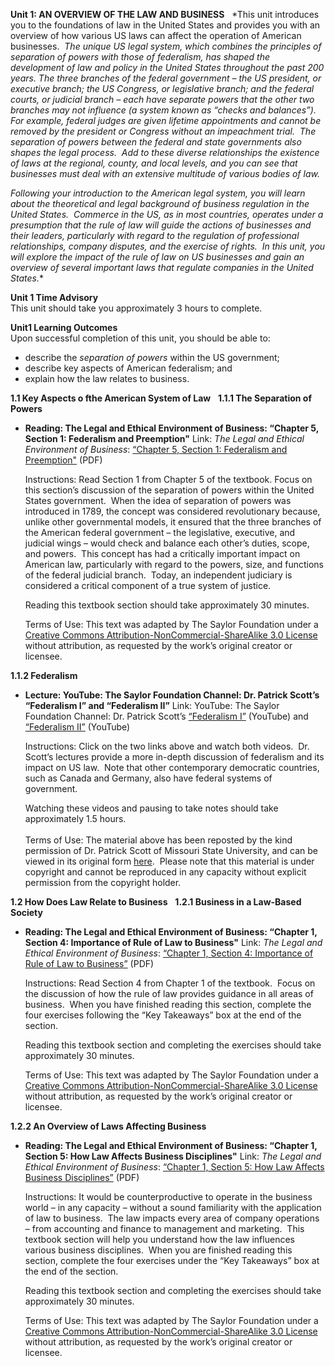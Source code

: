 **Unit 1: AN OVERVIEW OF THE LAW AND BUSINESS** <span id="1"></span> 
*This unit introduces you to the foundations of law in the United States
and provides you with an overview of how various US laws can affect the
operation of American businesses.  *The unique US legal system, which
combines the principles of separation of powers with those of
federalism, has shaped the development of law and policy in the United
States throughout the past 200 years. The three branches of the federal
government – the US president, or executive branch; the US Congress, or
legislative branch; and the federal courts, or judicial branch – each
have separate powers that the other two branches may not influence (a
system known as “checks and balances”).  For example, federal judges are
given lifetime appointments and cannot be removed by the president or
Congress without an impeachment trial.  The separation of powers between
the federal and state governments also shapes the legal process.  Add to
these diverse relationships the existence of laws at the regional,
county, and local levels, and you can see that businesses must deal with
an extensive multitude of various bodies of law.*  
  
 *Following your introduction to the American legal system, you will
learn about the theoretical and legal background of business regulation
in the United States.  Commerce in the US, as in most countries,
operates under a presumption that the rule of law will guide the actions
of businesses and their leaders, particularly with regard to the
regulation of professional relationships, company disputes, and the
exercise of rights.  In this unit, you will explore the impact of the
rule of law on US businesses and gain an overview of several important
laws that regulate companies in the United States.**

**Unit 1 Time Advisory**  
This unit should take you approximately 3 hours to complete.

**Unit1 Learning Outcomes**  
Upon successful completion of this unit, you should be able to:  
-   describe the *separation of powers* within the US government;
-   describe key aspects of American federalism; and
-   explain how the law relates to business.

**1.1 Key Aspects o fthe American System of Law** <span
id="1.1"></span> 
**1.1.1 The Separation of Powers** <span id="1.1.1"></span> 
-   **Reading: The Legal and Ethical Environment of Business: “Chapter
    5, Section 1: Federalism and Preemption"**
    Link: *The Legal and Ethical Environment of Business*: [“Chapter 5,
    Section 1: Federalism and
    Preemption"](https://resources.saylor.org/archived/wp-content/uploads/2013/06/Legal-Ethical-Environment-Ch5.pdf)
    (PDF)  
      
     Instructions: Read Section 1 from Chapter 5 of the textbook. Focus
    on this section’s discussion of the separation of powers within the
    United States government.  When the idea of separation of powers was
    introduced in 1789, the concept was considered revolutionary
    because, unlike other governmental models, it ensured that the three
    branches of the American federal government – the legislative,
    executive, and judicial wings – would check and balance each other’s
    duties, scope, and powers.  This concept has had a critically
    important impact on American law, particularly with regard to the
    powers, size, and functions of the federal judicial branch.  Today,
    an independent judiciary is considered a critical component of a
    true system of justice.  
      
     Reading this textbook section should take approximately 30
    minutes.  
      
     Terms of Use: This text was adapted by The Saylor Foundation under
    a [Creative Commons Attribution-NonCommercial-ShareAlike 3.0
    License](http://creativecommons.org/licenses/by-nc-sa/3.0/) without
    attribution, as requested by the work’s original creator or
    licensee.

**1.1.2 Federalism** <span id="1.1.2"></span> 
-   **Lecture: YouTube: The Saylor Foundation Channel: Dr. Patrick
    Scott’s “Federalism I” and “Federalism II”**
    Link: YouTube: The Saylor Foundation Channel: Dr. Patrick Scott’s
    [“Federalism
    I”](http://www.youtube.com/watch?v=BmvG4uYQ10c#_blank) (YouTube) and
    [“Federalism
    II”](http://www.youtube.com/watch?v=wj88lVJDfUU&feature=relmfu)
    (YouTube)  
      
     Instructions: Click on the two links above and watch both videos. 
    Dr. Scott’s lectures provide a more in-depth discussion of
    federalism and its impact on US law.  Note that other contemporary
    democratic countries, such as Canada and Germany, also have federal
    systems of government.  
      
     Watching these videos and pausing to take notes should take
    approximately 1.5 hours.  
        
     Terms of Use: The material above has been reposted by the kind
    permission of Dr. Patrick Scott of Missouri State University, and
    can be viewed in its original form
    [here](http://itunes.apple.com/us/itunes-u/pls-101-american-democracy/id416088286#_blank). 
    Please note that this material is under copyright and cannot be
    reproduced in any capacity without explicit permission from the
    copyright holder.

**1.2 How Does Law Relate to Business** <span id="1.2"></span> 
**1.2.1 Business in a Law-Based Society** <span id="1.2.1"></span> 
-   **Reading: The Legal and Ethical Environment of Business: “Chapter
    1, Section 4: Importance of Rule of Law to Business"**
    Link: *The Legal and Ethical Environment of Business*: [“Chapter 1,
    Section 4: Importance of Rule of Law to
    Business”](https://resources.saylor.org/archived/wp-content/uploads/2013/06/Legal-Ethical-Environment-Ch1.pdf)
    (PDF)  
      
     Instructions: Read Section 4 from Chapter 1 of the textbook.  Focus
    on the discussion of how the rule of law provides guidance in all
    areas of business.  When you have finished reading this section,
    complete the four exercises following the “Key Takeaways” box at the
    end of the section.  
      
     Reading this textbook section and completing the exercises should
    take approximately 30 minutes.  
      
     Terms of Use: This text was adapted by The Saylor Foundation under
    a [Creative Commons Attribution-NonCommercial-ShareAlike 3.0
    License](http://creativecommons.org/licenses/by-nc-sa/3.0/) without
    attribution, as requested by the work’s original creator or
    licensee.

**1.2.2 An Overview of Laws Affecting Business** <span
id="1.2.2"></span> 
-   **Reading: The Legal and Ethical Environment of Business: “Chapter
    1, Section 5: How Law Affects Business Disciplines"**
    Link: *The Legal and Ethical Environment of Business*: [“Chapter 1,
    Section 5: How Law Affects Business
    Disciplines”](https://resources.saylor.org/archived/wp-content/uploads/2013/06/Legal-Ethical-Environment-Ch1.pdf)
    (PDF)  
      
     Instructions: It would be counterproductive to operate in the
    business world – in any capacity – without a sound familiarity with
    the application of law to business.  The law impacts every area of
    company operations – from accounting and finance to management and
    marketing.  This textbook section will help you understand how the
    law influences various business disciplines.  When you are finished
    reading this section, complete the four exercises under the “Key
    Takeaways” box at the end of the section.  
      
     Reading this textbook section and completing the exercises should
    take approximately 30 minutes.  
      
     Terms of Use: This text was adapted by The Saylor Foundation under
    a [Creative Commons Attribution-NonCommercial-ShareAlike 3.0
    License](http://creativecommons.org/licenses/by-nc-sa/3.0/) without
    attribution, as requested by the work’s original creator or
    licensee.


